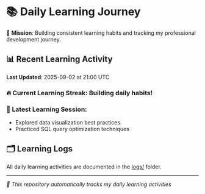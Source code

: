 # 📚 Daily Learning Journey

🎯 **Mission**: Building consistent learning habits and tracking my professional development journey.

## 📊 Recent Learning Activity

**Last Updated**: 2025-09-02 at 21:00 UTC

### 🔥 Current Learning Streak: Building daily habits!

### 📝 Latest Learning Session:
- Explored data visualization best practices
- Practiced SQL query optimization techniques

## 🗂️ Learning Logs

All daily learning activities are documented in the [logs/](./logs/) folder.

---
*🤖 This repository automatically tracks my daily learning activities*
